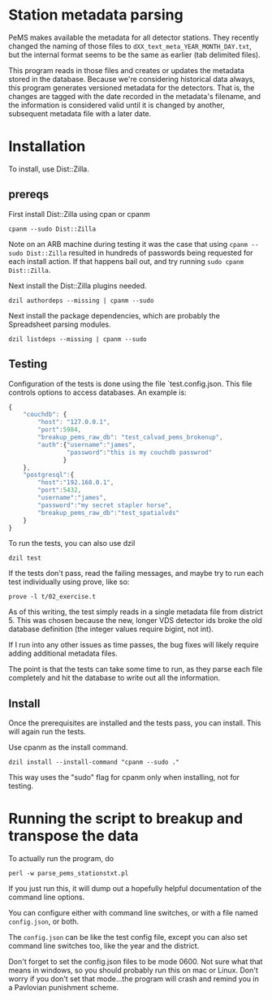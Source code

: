 # Station metadata parsing

PeMS makes available the metadata for all detector stations.  They
recently changed the naming of those files to
`dXX_text_meta_YEAR_MONTH_DAY.txt`, but the internal format seems to
be the same as earlier (tab delimited files).

This program reads in those files and creates or updates the metadata
stored in the database.  Because we're considering historical data
always, this program generates versioned metadata for the detectors.
That is, the changes are tagged with the date recorded in the
metadata's filename, and the information is considered valid until it
is changed by another, subsequent metadata file with a later date.


# Installation

To install, use Dist::Zilla.

## prereqs

First install Dist::Zilla using cpan or cpanm

```
cpanm --sudo Dist::Zilla
```

Note on an ARB machine during testing it was the case that using
`cpanm --sudo Dist::Zilla` resulted in hundreds of passwords being
requested for each install action.  If that happens bail out, and try
running `sudo cpanm Dist::Zilla`.



Next install the Dist::Zilla plugins needed.

```
dzil authordeps --missing | cpanm --sudo
```

Next install the package dependencies, which are probably the
Spreadsheet parsing modules.

```
dzil listdeps --missing | cpanm --sudo
```

## Testing

Configuration of the tests is done using the file `test.config.json.
This file controls options to access databases.  An example is:

```javascript
{
    "couchdb": {
        "host": "127.0.0.1",
        "port":5984,
        "breakup_pems_raw_db": "test_calvad_pems_brokenup",
        "auth":{"username":"james",
                "password":"this is my couchdb passwrod"
               }
    },
    "postgresql":{
        "host":"192.168.0.1",
        "port":5432,
        "username":"james",
        "password":"my secret stapler horse",
        "breakup_pems_raw_db":"test_spatialvds"
    }
}
```

To run the tests, you can also use dzil

```
dzil test
```

If the tests don't pass, read the failing messages, and maybe try to
run each test individually using prove, like so:

```
prove -l t/02_exercise.t
```

As of this writing, the test simply reads in a single metadata file
from district 5.  This was chosen because the new, longer VDS detector
ids broke the old database definition (the integer values require
bigint, not int).

If I run into any other issues as time passes, the bug fixes will
likely require adding additional metadata files.

The point is that the tests can take some time to run, as they parse
each file completely and hit the database to write out all the
information.



## Install

Once the prerequisites are installed and the tests pass, you can
install.  This will again run the tests.

Use cpanm as the install command.

```
dzil install --install-command "cpanm --sudo ."
```

This way uses the "sudo" flag for cpanm only when installing, not for
testing.

# Running the script to breakup and transpose the data

To actually run the program, do

```
perl -w parse_pems_stationstxt.pl
```

If you just run this, it will dump out a hopefully helpful
documentation of the command line options.

You can configure either with command line switches, or with a file
named `config.json`, or both.

The `config.json` can be like the test config file, except you can
also set command line switches too, like the year and the district.

Don't forget to set the config.json files to be mode 0600.  Not sure
what that means in windows, so you should probably run this on mac or
Linux.  Don't worry if you don't set that mode...the program will
crash and remind you in a Pavlovian punishment scheme.
